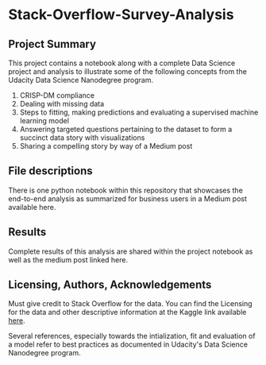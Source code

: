 # Stack-Overflow-Survey-Analysis

## Project Summary
<p>This project contains a notebook along with a complete Data Science project and analysis to illustrate some of the following concepts from the Udacity Data Science Nanodegree program.</p>
<ol>
  <li>CRISP-DM compliance</li>
  <li>Dealing with missing data</li>
  <li>Steps to fitting, making predictions and evaluating a supervised machine learning model</li>
  <li>Answering targeted questions pertaining to the dataset to form a succinct data story with visualizations</li>
  <li>Sharing a compelling story by way of a Medium post</li>
</ol>

## File descriptions
<p>There is one python notebook within this repository that showcases the end-to-end analysis as summarized for business users in a Medium post available here.</p>

## Results
<p>Complete results of this analysis are shared within the project notebook as well as the medium post linked here.</p>

## Licensing, Authors, Acknowledgements<a name="licensing"></a>
Must give credit to Stack Overflow for the data.  You can find the Licensing for the data and other descriptive information at the Kaggle link available [here](https://survey.stackoverflow.co/).

Several references, especially towards the intialization, fit and evaluation of a model refer to best practices as documented in Udacity's Data Science Nanodegree program. 
